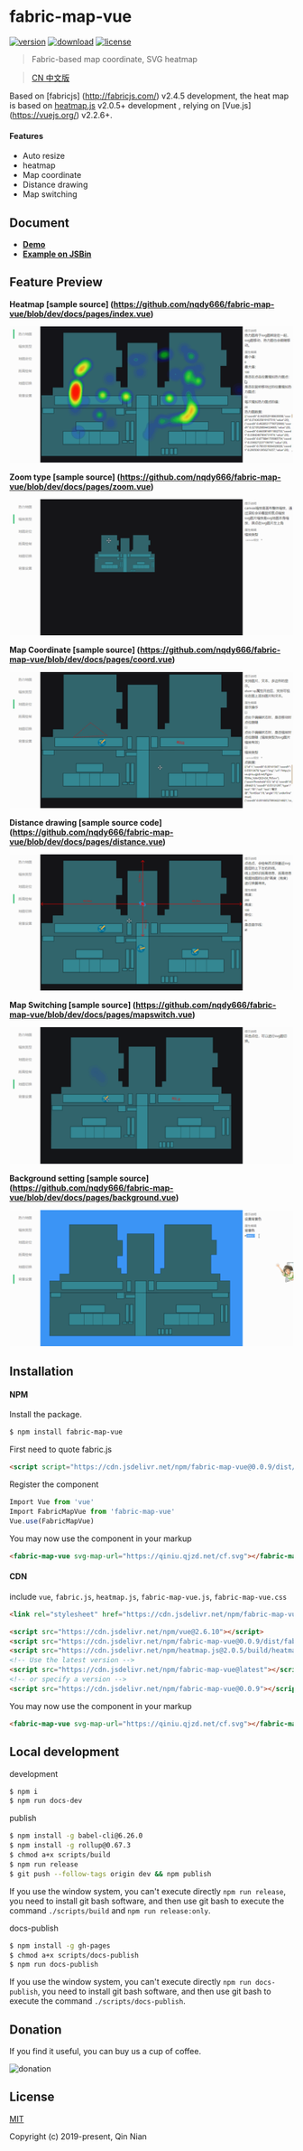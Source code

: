# fabric-map-vue

[![version](https://img.shields.io/npm/v/fabric-map-vue.svg)](https://www.npmjs.com/package/fabric-map-vue)
[![download](https://img.shields.io/npm/dm/fabric-map-vue.svg)](https://www.npmjs.com/package/fabric-map-vue)
[![license](https://img.shields.io/github/license/nqdy666/fabric-map-vue.svg)](https://github.com/nqdy666/fabric-map-vue/blob/dev/LICENSE)

> Fabric-based map coordinate, SVG heatmap

> [CN 中文版](./README.md)

Based on [fabricjs] (http://fabricjs.com/) v2.4.5 development, the heat map is based on [heatmap.js](https://www.patrick-wied.at/static/heatmapjs/) v2.0.5+ development , relying on [Vue.js] (https://vuejs.org/) v2.2.6+.

#### Features
- Auto resize
- heatmap
- Map coordinate
- Distance drawing
- Map switching

## Document
- **[Demo](https://nqdy666.github.io/fabric-map-vue/)**
- **[Example on JSBin](https://jsbin.com/hukeko/edit?html,output)**

## Feature Preview

**Heatmap [sample source] (https://github.com/nqdy666/fabric-map-vue/blob/dev/docs/pages/index.vue)**

![Heatmap](docs/assets/images/heatmap.gif)

**Zoom type [sample source] (https://github.com/nqdy666/fabric-map-vue/blob/dev/docs/pages/zoom.vue)**

![zoom type](docs/assets/images/zoom.gif)

**Map Coordinate [sample source] (https://github.com/nqdy666/fabric-map-vue/blob/dev/docs/pages/coord.vue)**

![Map Coordinate](docs/assets/images/coord.gif)

**Distance drawing [sample source code] (https://github.com/nqdy666/fabric-map-vue/blob/dev/docs/pages/distance.vue)**

![Distance drawing](docs/assets/images/distance.gif)

**Map Switching [sample source] (https://github.com/nqdy666/fabric-map-vue/blob/dev/docs/pages/mapswitch.vue)**

![Map Switch](docs/assets/images/mapswitch.gif)

**Background setting [sample source] (https://github.com/nqdy666/fabric-map-vue/blob/dev/docs/pages/background.vue)**

![Background Settings](docs/assets/images/background.gif)

## Installation

#### NPM
Install the package.

```bash
$ npm install fabric-map-vue
```

First need to quote fabric.js

```html
<script script="https://cdn.jsdelivr.net/npm/fabric-map-vue@0.0.9/dist/fabric.min.js"></script>
```

Register the component

```js
Import Vue from 'vue'
Import FabricMapVue from 'fabric-map-vue'
Vue.use(FabricMapVue)
```

You may now use the component in your markup

```html
<fabric-map-vue svg-map-url="https://qiniu.qjzd.net/cf.svg"></fabric-map-vue>
```

#### CDN

include `vue`, `fabric.js`, `heatmap.js`, `fabric-map-vue.js`, `fabric-map-vue.css`

```html
<link rel="stylesheet" href="https://cdn.jsdelivr.net/npm/fabric-map-vue@0.0.9/dist/fabric-map-vue.css"/>
```

```html
<script src="https://cdn.jsdelivr.net/npm/vue@2.6.10"></script>
<script src="https://cdn.jsdelivr.net/npm/fabric-map-vue@0.0.9/dist/fabric.min.js"></script>
<script src="https://cdn.jsdelivr.net/npm/heatmap.js@2.0.5/build/heatmap.min.js"></script>
<!-- Use the latest version -->
<script src="https://cdn.jsdelivr.net/npm/fabric-map-vue@latest"></script>
<!-- or specify a version -->
<script src="https://cdn.jsdelivr.net/npm/fabric-map-vue@0.0.9"></script>
```

You may now use the component in your markup

```html
<fabric-map-vue svg-map-url="https://qiniu.qjzd.net/cf.svg"></fabric-map-vue>
```

## Local development

development
```bash
$ npm i
$ npm run docs-dev
```

publish
```bash
$ npm install -g babel-cli@6.26.0
$ npm install -g rollup@0.67.3
$ chmod a+x scripts/build
$ npm run release
$ git push --follow-tags origin dev && npm publish
```
If you use the window system, you can't execute directly `npm run release`, you need to install git bash software, and then use git bash to execute the command `./scripts/build` and `npm run release:only`.

docs-publish
```bash
$ npm install -g gh-pages
$ chmod a+x scripts/docs-publish
$ npm run docs-publish
```
If you use the window system, you can't execute directly `npm run docs-publish`, you need to install git bash software, and then use git bash to execute the command `./scripts/docs-publish`.

## Donation
If you find it useful, you can buy us a cup of coffee.

<img width="650" src="https://raw.githubusercontent.com/nqdy666/fabric-map-vue/dev/docs/assets/images/qrcode-donation.png" alt="donation">

## License

[MIT](https://github.com/nianqin/fabric-map-vue/blob/dev/LICENSE.md)

Copyright (c) 2019-present, Qin Nian
